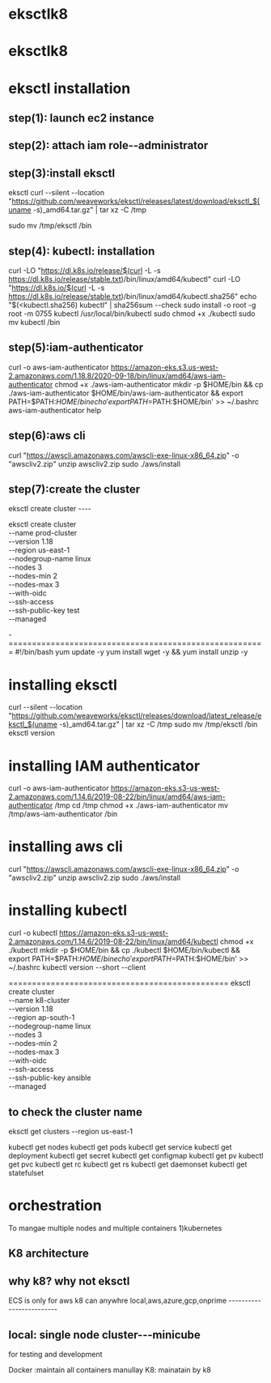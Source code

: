 # eksctlk8
# eksctlk8
eksctl installation
=====================
step(1): launch ec2 instance
-------
step(2): attach iam role--administrator
-------

step(3):install eksctl
------
eksctl 
curl --silent --location "https://github.com/weaveworks/eksctl/releases/latest/download/eksctl_$(uname -s)_amd64.tar.gz" | tar xz -C /tmp

sudo mv /tmp/eksctl /bin

step(4):   kubectl: installation
--------
curl -LO "https://dl.k8s.io/release/$(curl -L -s https://dl.k8s.io/release/stable.txt)/bin/linux/amd64/kubectl"
curl -LO "https://dl.k8s.io/$(curl -L -s https://dl.k8s.io/release/stable.txt)/bin/linux/amd64/kubectl.sha256"
echo "$(<kubectl.sha256) kubectl" | sha256sum --check
sudo install -o root -g root -m 0755 kubectl /usr/local/bin/kubectl
sudo chmod +x ./kubectl
sudo mv kubectl /bin



step(5):iam-authenticator
-------
curl -o aws-iam-authenticator https://amazon-eks.s3.us-west-2.amazonaws.com/1.18.8/2020-09-18/bin/linux/amd64/aws-iam-authenticator
chmod +x ./aws-iam-authenticator
mkdir -p $HOME/bin && cp ./aws-iam-authenticator $HOME/bin/aws-iam-authenticator && export PATH=$PATH:$HOME/bin
echo 'export PATH=$PATH:$HOME/bin' >> ~/.bashrc
aws-iam-authenticator help

step(6):aws cli
-------

curl "https://awscli.amazonaws.com/awscli-exe-linux-x86_64.zip" -o "awscliv2.zip"
unzip awscliv2.zip
sudo ./aws/install


step(7):create the cluster 
-------
eksctl create cluster ----


eksctl create cluster \
--name prod-cluster \
--version 1.18 \
--region us-east-1 \
--nodegroup-name linux \
--nodes 3 \
--nodes-min 2 \
--nodes-max 3 \
--with-oidc \
--ssh-access \
--ssh-public-key test \
--managed







-=======================================================
#!/bin/bash
yum update -y
yum install wget -y && yum install unzip -y
# installing eksctl
curl --silent --location "https://github.com/weaveworks/eksctl/releases/download/latest_release/eksctl_$(uname -s)_amd64.tar.gz" | tar xz -C /tmp
sudo mv /tmp/eksctl /bin
eksctl version
# installing IAM authenticator
curl -o aws-iam-authenticator https://amazon-eks.s3-us-west-2.amazonaws.com/1.14.6/2019-08-22/bin/linux/amd64/aws-iam-authenticator /tmp
cd /tmp chmod +x ./aws-iam-authenticator
mv /tmp/aws-iam-authenticator /bin
# installing aws cli
curl "https://awscli.amazonaws.com/awscli-exe-linux-x86_64.zip" -o "awscliv2.zip"
unzip awscliv2.zip
sudo ./aws/install
# installing kubectl
curl -o kubectl https://amazon-eks.s3-us-west-2.amazonaws.com/1.14.6/2019-08-22/bin/linux/amd64/kubectl
chmod +x ./kubectl
mkdir -p $HOME/bin && cp ./kubectl $HOME/bin/kubectl && export PATH=$PATH:$HOME/bin
echo 'export PATH=$PATH:$HOME/bin' >> ~/.bashrc
kubectl version --short --client


===============================================
eksctl create cluster \
--name k8-cluster \
--version 1.18 \
--region ap-south-1 \
--nodegroup-name linux \
--nodes 3 \
--nodes-min 2 \
--nodes-max 3 \
--with-oidc \
--ssh-access \
--ssh-public-key ansible \
--managed


to check the cluster name
----------------------------
eksctl get clusters --region us-east-1


kubectl get nodes
kubectl get pods
kubectl get service
kubectl get deployment
kubectl get secret
kubectl get configmap
kubectl get pv
kubectl get pvc
kubectl get rc
kubectl get rs
kubectl get daemonset
kubectl get statefulset


orchestration
================
To mangae multiple  nodes and multiple  containers
1)kubernetes

K8 architecture
----------------

why k8? why not eksctl
-----------------------
ECS is only for aws
k8 can anywhre local,aws,azure,gcp,onprime
               -------------------------

local: single node cluster---minicube
--------
for testing and development

Docker :maintain all containers manullay
K8: mainatain by k8


